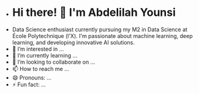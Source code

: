- # Hi there! 👋 I'm Abdelilah Younsi
- Data Science enthusiast currently pursuing my M2 in Data Science at École Polytechnique (l'X). I'm passionate about machine learning, deep learning, and developing innovative AI solutions.
- 👀 I’m interested in ...
- 🌱 I’m currently learning ...
- 💞️ I’m looking to collaborate on ...
- 📫 How to reach me ...
- 😄 Pronouns: ...
- ⚡ Fun fact: ...

<!---
AbdelilahYounsi/AbdelilahYounsi is a ✨ special ✨ repository because its `README.md` (this file) appears on your GitHub profile.
You can click the Preview link to take a look at your changes.
--->
